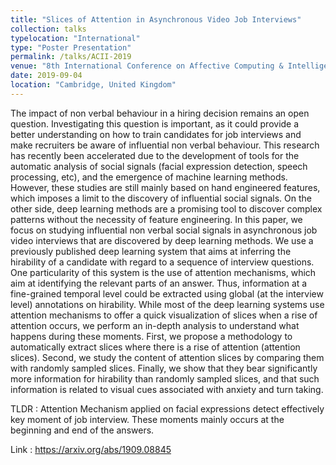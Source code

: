 ```yaml
---
title: "Slices of Attention in Asynchronous Video Job Interviews"
collection: talks
typelocation: "International"
type: "Poster Presentation"
permalink: /talks/ACII-2019
venue: "8th International Conference on Affective Computing & Intelligent Interaction (ACII 2019)"
date: 2019-09-04
location: "Cambridge, United Kingdom"
---
```

The impact of non verbal behaviour in a hiring decision remains an open question. Investigating this question is important, as it could provide a better understanding on how to train candidates for job interviews and make recruiters be aware of influential non verbal behaviour. This research has recently been accelerated due to the development of tools for the automatic analysis of social signals (facial expression detection, speech processing, etc), and the emergence of machine learning methods. However, these studies are still mainly based on hand engineered features, which imposes a limit to the discovery of influential social signals. On the other side, deep learning methods are a promising tool to discover complex patterns without the necessity of feature engineering. In this paper, we focus on studying influential non verbal social signals in asynchronous job video interviews that are discovered by deep learning methods. We use a previously published deep learning system that aims at inferring the hirability of a candidate with regard to a sequence of interview questions. One particularity of this system is the use of attention mechanisms, which aim at identifying the relevant parts of an answer. Thus, information at a fine-grained temporal level could be extracted using global (at the interview level) annotations on hirability. While most of the deep learning systems use attention mechanisms to offer a quick visualization of slices when a rise of attention occurs, we perform an in-depth analysis to understand what happens during these moments. First, we propose a methodology to automatically extract slices where there is a rise of attention (attention slices). Second, we study the content of attention slices by comparing them with randomly sampled slices. Finally, we show that they bear significantly more information for hirability than randomly sampled slices, and that such information is related to visual cues associated with anxiety and turn taking.

TLDR : Attention Mechanism applied on facial expressions detect effectively key moment of job interview. These moments mainly occurs at the beginning and end of the answers.

Link : https://arxiv.org/abs/1909.08845